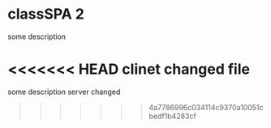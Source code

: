 # classSPA 2
some description

<<<<<<< HEAD
clinet changed file
=======
some description server changed
>>>>>>> 4a7786996c034114c9370a10051cbedf1b4283cf
